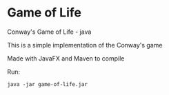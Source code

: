 # Game of Life

Conway's Game of Life - java

This is a simple implementation of the Conway's game

Made with JavaFX and Maven to compile

Run:
```
java -jar game-of-life.jar 
```

